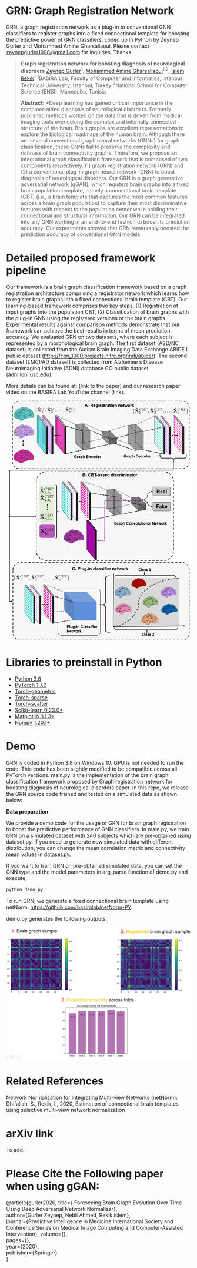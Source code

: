 # GRN: Graph Registration Network 
GRN, a graph registration network as a plug-in to conventional GNN classifiers to register graphs into a fixed connectional template for boosting the predictive power of GNN classifiers, coded up in Python
by Zeynep Gürler and Mohammed Amine Gharsallaoui. Please contact zeynepgurler1998@gmail.com for inquiries. Thanks.
 
> **Graph registration network for boosting diagnosis of neurological disorders**
> [Zeynep Gürler](https://github.com/zeynepgurler)<sup>1</sup>, [Mohammed Amine Gharsallaoui](https://basira-lab.com/)<sup>1,2</sup>, [Islem Rekik](https://basira-lab.com/)<sup>1</sup>
> <sup>1</sup>BASIRA Lab, Faculty of Computer and Informatics, Istanbul Technical University, Istanbul, Turkey
> <sup>2</sup>National School for Computer Science (ENSI), Mannouba, Tunisia
>
> **Abstract:** *Deep learning has gained critical importance in the computer-aided diagnosis of neurological disorders. Formerly published methods worked on the data that is driven from medical imaging tools overlooking the complex and internally connected structure of the brain. Brain graphs are excellent representations to explore the biological roadmaps of the human brain. Although there are several conventional graph neural networks (GNNs) for graph classification, these GNNs fail to preserve the complexity and richness of brain connectivity graphs. Therefore, we propose an integrational graph classification framework that is composed of two components respectively, (1) graph registration network (GRN) and (2) a conventional plug-in graph neural network (GNN) to boost diagnosis of neurological disorders. Our GRN is a graph generative adversarial network (gGAN), which registers brain graphs into a fixed brain population template, namely a connectional brain template (CBT) (i.e., a brain template that captures the most common features across a brain graph population) to capture their most discriminative features with respect to the population center while holding their connectional and structural information. Our GRN can be integrated into any GNN working in an end-to-end fashion to boost its prediction accuracy. Our experiments showed that GRN remarkably boosted the prediction accuracy of conventional GNN models.

 
# Detailed proposed framework pipeline
Our framework is a brain graph classification framework based on a graph registration 
architecture comprising a registrator network which learns how to register brain graphs 
into a fixed connectional brain template (CBT). Our learning-based framework comprises 
two key steps. (1) Registration of input graphs into the population CBT, (2) 
Classification of brain graphs with the plug-in GNN using the registered versions 
of the brain graphs. Experimental results against comparison methods demonstrate that our
 framework can achieve the best results in terms of mean prediction accuracy. 
We evaluated GRN on two datasets, where each subject is represented by a morphological
 brain graph. The first dataset (ASD/NC dataset) is collected from the Autism 
 Brain Imaging Data Exchange ABIDE I public dataset (http://fcon_1000.projects.nitrc.org/indi/abide/).
 The second dataset (LMCI/AD dataset) is collected from Alzheimer’s Disease Neuroimaging Initiative 
 (ADNI) database GO public dataset (adni.loni.usc.edu). 

More details can be found at: (link to the paper) and our research paper video on the BASIRA Lab YouTube channel (link). 

![GRN pipeline](pipeline.png)


# Libraries to preinstall in Python
* [Python 3.8](https://www.python.org/)
* [PyTorch 1.7.0](http://pytorch.org/)
* [Torch-geometric](https://github.com/rusty1s/pytorch_geometric)
* [Torch-sparse](https://github.com/rusty1s/pytorch_sparse)
* [Torch-scatter](https://github.com/rusty1s/pytorch_scatter)
* [Scikit-learn 0.23.0+](https://scikit-learn.org/stable/)
* [Matplotlib 3.1.3+](https://matplotlib.org/)
* [Numpy 1.20.1+](https://numpy.org/)

# Demo

GRN is coded in Python 3.8 on Windows 10. GPU is not needed to run the code.
This code has been slightly modified to be compatible across all PyTorch versions.
main.py is the implementation of the brain graph classification framework proposed
by Graph registration network for boosting diagnosis of neurological disorders 
paper. In this repo, we release the GRN source code trained and tested on a simulated 
data as shown below:

**Data preparation**

We provide a demo code for the usage of GRN for brain graph registration to boost 
the predictive performance of GNN classifiers. In main.py, we train GRN on a 
simulated dataset with 240 subjects which are pre-obtained using dataset.py.
If you need to generate new simulated data with different distribution, you can 
change the mean correlation matrix and connectivity mean values in dataset.py. 

If you want to train GRN on pre-obtained simulated data, 
you can set the GNN type and the model parameters in arg_parse function of 
demo.py and execute,

```bash
python demo.py
```

To run GRN, we generate a fixed connectional brain template using netNorm: 
https://github.com/basiralab/netNorm-PY. 

demo.py generates the following outputs:

![GRN pipeline](outputs.png)

# Related References

Network Normalization for Integrating Multi-view Networks (netNorm): Dhifallah, S., Rekik, I., 2020, Estimation of connectional brain templates using selective multi-view network normalization

# arXiv link 

To add.

# Please Cite the Following paper when using gGAN:

@article{gurler2020, title={ Foreseeing Brain Graph Evolution Over Time
Using Deep Adversarial Network Normalizer}, <br/>
author={Gurler Zeynep, Nebli Ahmed, Rekik Islem}, <br/>
journal={Predictive Intelligence in Medicine International Society and Conference Series on Medical Image Computing and Computer-Assisted Intervention},
volume={}, <br/>
pages={}, <br/>
year={2020}, <br/>
publisher={Springer} <br/>
}<br/>






